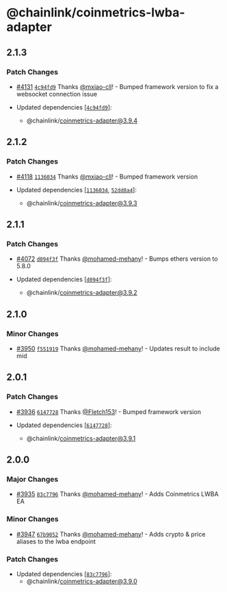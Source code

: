 # @chainlink/coinmetrics-lwba-adapter

## 2.1.3

### Patch Changes

- [#4131](https://github.com/smartcontractkit/external-adapters-js/pull/4131) [`4c94fd9`](https://github.com/smartcontractkit/external-adapters-js/commit/4c94fd916bd8b57898ae61cde0888a09fc543a6e) Thanks [@mxiao-cll](https://github.com/mxiao-cll)! - Bumped framework version to fix a websocket connection issue

- Updated dependencies [[`4c94fd9`](https://github.com/smartcontractkit/external-adapters-js/commit/4c94fd916bd8b57898ae61cde0888a09fc543a6e)]:
  - @chainlink/coinmetrics-adapter@3.9.4

## 2.1.2

### Patch Changes

- [#4118](https://github.com/smartcontractkit/external-adapters-js/pull/4118) [`1136034`](https://github.com/smartcontractkit/external-adapters-js/commit/113603435a15a9f760ba1d16c4d70822dc358b75) Thanks [@mxiao-cll](https://github.com/mxiao-cll)! - Bumped framework version

- Updated dependencies [[`1136034`](https://github.com/smartcontractkit/external-adapters-js/commit/113603435a15a9f760ba1d16c4d70822dc358b75), [`52dd8a4`](https://github.com/smartcontractkit/external-adapters-js/commit/52dd8a4fc30f2eed057078ff6c145eda50f6fba7)]:
  - @chainlink/coinmetrics-adapter@3.9.3

## 2.1.1

### Patch Changes

- [#4072](https://github.com/smartcontractkit/external-adapters-js/pull/4072) [`d094f3f`](https://github.com/smartcontractkit/external-adapters-js/commit/d094f3f8241bb0f6a06e3edab9bef65e5da3eb6a) Thanks [@mohamed-mehany](https://github.com/mohamed-mehany)! - Bumps ethers version to 5.8.0

- Updated dependencies [[`d094f3f`](https://github.com/smartcontractkit/external-adapters-js/commit/d094f3f8241bb0f6a06e3edab9bef65e5da3eb6a)]:
  - @chainlink/coinmetrics-adapter@3.9.2

## 2.1.0

### Minor Changes

- [#3950](https://github.com/smartcontractkit/external-adapters-js/pull/3950) [`f551919`](https://github.com/smartcontractkit/external-adapters-js/commit/f55191932f856b170299e60a2086d015231ff922) Thanks [@mohamed-mehany](https://github.com/mohamed-mehany)! - Updates result to include mid

## 2.0.1

### Patch Changes

- [#3936](https://github.com/smartcontractkit/external-adapters-js/pull/3936) [`6147728`](https://github.com/smartcontractkit/external-adapters-js/commit/6147728aa69ec39fc180a11a34757d1c730ad6af) Thanks [@Fletch153](https://github.com/Fletch153)! - Bumped framework version

- Updated dependencies [[`6147728`](https://github.com/smartcontractkit/external-adapters-js/commit/6147728aa69ec39fc180a11a34757d1c730ad6af)]:
  - @chainlink/coinmetrics-adapter@3.9.1

## 2.0.0

### Major Changes

- [#3935](https://github.com/smartcontractkit/external-adapters-js/pull/3935) [`83c7796`](https://github.com/smartcontractkit/external-adapters-js/commit/83c779664ede47d9504284bc041688f31bc8e716) Thanks [@mohamed-mehany](https://github.com/mohamed-mehany)! - Adds Coinmetrics LWBA EA

### Minor Changes

- [#3947](https://github.com/smartcontractkit/external-adapters-js/pull/3947) [`67b9052`](https://github.com/smartcontractkit/external-adapters-js/commit/67b9052bcef104d47382f56c6ec216853ebaecf6) Thanks [@mohamed-mehany](https://github.com/mohamed-mehany)! - Adds crypto & price aliases to the lwba endpoint

### Patch Changes

- Updated dependencies [[`83c7796`](https://github.com/smartcontractkit/external-adapters-js/commit/83c779664ede47d9504284bc041688f31bc8e716)]:
  - @chainlink/coinmetrics-adapter@3.9.0
